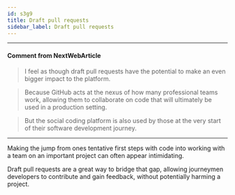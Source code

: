 ```yaml
---
id: s3g9
title: Draft pull requests
sidebar_label: Draft pull requests
---
```




---

#### Comment from NextWebArticle

> I feel as though draft pull requests have the potential to make an even bigger impact to the platform.

> Because GitHub acts at the nexus of how many professional teams work, allowing them to collaborate on code that will ultimately be used in a production setting.

> But the social coding platform is also used by those at the very start of their software development journey.



---

Making the jump from ones tentative first steps with code into working with a team on an important project can often appear intimidating.

Draft pull requests are a great way to bridge that gap, allowing journeymen developers to contribute and gain feedback, without potentially harming a project.
